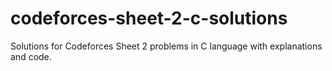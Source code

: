 # codeforces-sheet-2-c-solutions
Solutions for Codeforces Sheet 2 problems in C language with explanations and code.
